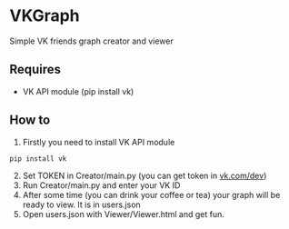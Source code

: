 # VKGraph
Simple VK friends graph creator and viewer

## Requires
* VK API module (pip install vk)

## How to
1. Firstly you need to install VK API module
``` bash
pip install vk
```

2. Set TOKEN in Creator/main.py (you can get token in [vk.com/dev](https://vk.com/dev))
3. Run Creator/main.py and enter your VK ID
4. After some time (you can drink your coffee or tea) your graph will be ready to view. It is in users.json
5. Open users.json with Viewer/Viewer.html and get fun.

